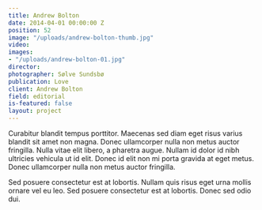 ```yaml
---
title: Andrew Bolton
date: 2014-04-01 00:00:00 Z
position: 52
image: "/uploads/andrew-bolton-thumb.jpg"
video: 
images:
- "/uploads/andrew-bolton-01.jpg"
director: 
photographer: Sølve Sundsbø
publication: Love
client: Andrew Bolton
field: editorial
is-featured: false
layout: project
---
```


Curabitur blandit tempus porttitor. Maecenas sed diam eget risus varius blandit sit amet non magna. Donec ullamcorper nulla non metus auctor fringilla. Nulla vitae elit libero, a pharetra augue. Nullam id dolor id nibh ultricies vehicula ut id elit. Donec id elit non mi porta gravida at eget metus. Donec ullamcorper nulla non metus auctor fringilla.

Sed posuere consectetur est at lobortis. Nullam quis risus eget urna mollis ornare vel eu leo. Sed posuere consectetur est at lobortis. Donec sed odio dui.